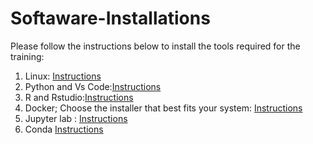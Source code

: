 # Softaware-Installations

Please follow the instructions below to install the tools required for the training:

1. Linux: [Instructions](https://github.com/Bioinformatics-Training-Materials/Softaware-Installations/blob/main/Linux.md)
2. Python and Vs Code:[Instructions](https://github.com/Bioinformatics-Training-Materials/Softaware-Installations/blob/main/Python.md)
3. R and Rstudio:[Instructions](https://github.com/Bioinformatics-Training-Materials/Softaware-Installations/blob/main/R%20and%20Rstudio.md)
4. Docker; Choose the installer that best fits your system: [Instructions](https://www.docker.com/)
5. Jupyter lab : [Instructions](https://github.com/Bioinformatics-Training-Materials/Softaware-Installations/blob/main/Jupyter%20lab.md)
6. Conda [Instructions](https://github.com/Bioinformatics-Training-Materials/Softaware-Installations/blob/main/Conda%20and%20Jupyter%20Installation)

